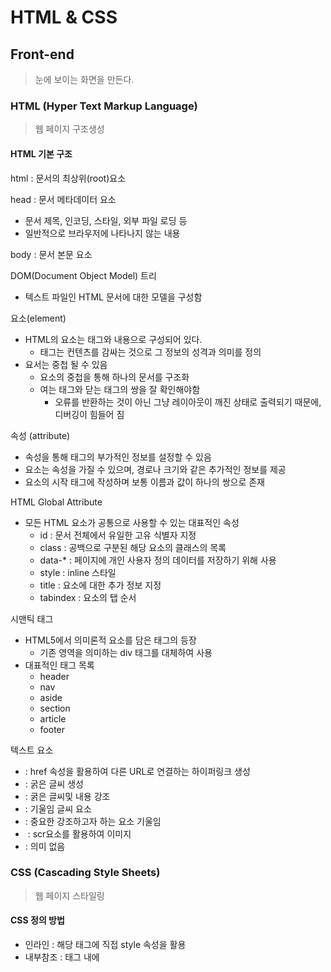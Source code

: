 # HTML & CSS

## Front-end

> 눈에 보이는 화면을 만든다.

### HTML (Hyper Text Markup Language)

> 웹 페이지 구조생성

#### HTML 기본 구조

html : 문서의 최상위(root)요소

head : 문서 메타데이터 요소

- 문서 제목, 인코딩, 스타일, 외부 파일 로딩 등
- 일반적으로 브라우저에 나타나지 않는 내용

body : 문서 본문 요소

DOM(Document Object Model) 트리

- 텍스트 파일인 HTML 문서에 대한 모델을 구성함

요소(element)

- HTML의 요소는 태그와 내용으로 구성되어 있다.
  - 태그는 컨텐츠를 감싸는 것으로 그 정보의 성격과 의미를 정의
- 요서는 중첩 될 수 있음
  - 요소의 중첩을 통해 하나의 문서를 구조화
  - 여는 태그와 닫는 태그의 쌍을 잘 확인해야함
    - 오류를 반환하는 것이 아닌 그냥 레이아웃이 깨진 상태로 출력되기 때문에, 디버깅이 힘들어 짐

속성 (attribute)

- 속성을 통해 태그의 부가적인 정보를 설정할 수 있음
- 요소는 속성을 가질 수 있으며, 경로나 크기와 같은 추가적인 정보를 제공
- 요소의 시작 태그에 작성하며 보통 이름과 값이 하나의 쌍으로 존재

HTML Global Attribute

- 모든 HTML 요소가 공통으로 사용할 수 있는 대표적인 속성
  - id : 문서 전체에서 유일한 고유 식별자 지정
  - class : 공백으로 구분된 해당 요소의 클래스의 목록
  - data-* : 페이지에 개인 사용자 정의 데이터를 저장하기 위해 사용
  - style : inline 스타일
  - title : 요소에 대한 추가 정보 지정
  - tabindex : 요소의 탭 순서

시맨틱 태그

- HTML5에서 의미론적 요소를 담은 태그의 등장
  - 기존 영역을 의미하는 div 태그를 대체하여 사용
- 대표적인 태그 목록
  - header 
  - nav
  - aside
  - section
  - article
  - footer

텍스트 요소 

- <a></a> : href 속성을 활용하여 다른 URL로 연결하는 하이퍼링크 생성
- <b></b> : 굵은 글씨 생성
- <strong></strong> : 굵은 글씨및 내용 강조
- <i></i> : 기울임 글씨 요소
- <em></em>: 중요한 강조하고자 하는  요소 기울임
- <img></img> : scr요소를 활용하여 이미지
- <span></span> : 의미 없음 

### CSS (Cascading Style Sheets)

> 웹 페이지 스타일링

#### CSS 정의 방법

- 인라인 : 해당 태그에 직접 style 속성을 활용
- 내부참조 : <head> 태그 내에 <style>에 지정
- 외부참조 : 외부 CSS 파일을 <head>내 <link>를 통해 불러오기

선택자 유형 

- 기본 선택자
  - 전체, 요소 선택자
  - 클래스, 아이디, 속성 선택자
- 결합자
  - 자손, 자식 결합자
  - 일반 형제 결합자, 인접 형제 결합자
- 의사 클래스/요소
  - 링크, 동적 의사 클래스
  - 구조적 의사 클래스, 기타 의사 클래스

CSS 적용 우선순위

- !important

- 인라인 > id > class, 속성, pseudo-class > 요소, pseudo-element

- CSS 파일 로딩 순서

CSS 상속

- 상속 되는 것 : Text관련 요소
- 상속 안되는 것 : box model, position 관련 요소



#### Box model 구성

- Content : 글이나 이미지 등 요소의 실제 내용
- border : 테두리 영역
- padding : 테두리 안쪽의 내부 여백 요소에 적용된 배경색, 이미지는 padding까지 적용
- Margin : 테두리 바깥의 외부 여백 배경색을 지정할 수 없다.       